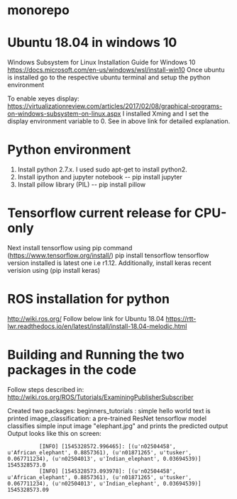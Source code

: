 # monorepo


# Ubuntu 18.04 in windows 10
Windows Subsystem for Linux Installation Guide for Windows 10
https://docs.microsoft.com/en-us/windows/wsl/install-win10
Once ubuntu is installed go to the respective ubuntu terminal and setup the python environment 

To enable xeyes display: https://virtualizationreview.com/articles/2017/02/08/graphical-programs-on-windows-subsystem-on-linux.aspx
I installed Xming and I set the display environment variable to 0. See in above link for detailed explanation.

# Python environment
1) Install python 2.7.x. I used sudo apt-get to install python2. 
2) Install ipython and jupyter notebook --  pip install jupyter
3) Install pillow library (PIL) --  pip install pillow 

# Tensorflow current release for CPU-only
Next install tensorflow using pip command (https://www.tensorflow.org/install/)
pip install tensorflow
tensorflow version installed is latest one i.e r1.12. 
Additionally, install keras recent verision using (pip install keras)

# ROS installation for python
http://wiki.ros.org/
Follow below link for Ubuntu 18.04
https://rtt-lwr.readthedocs.io/en/latest/install/install-18.04-melodic.html

# Building and Running the two packages in the code

Follow steps described in:
http://wiki.ros.org/ROS/Tutorials/ExaminingPublisherSubscriber

Created two packages:
   beginners_tutorials : simple hello world text is printed
   image_classification: a pre-trained ResNet tensorflow model classifies simple input image "elephant.jpg" and prints the predicted output
	Output looks like this on screen:

              [INFO] [1545328572.996465]: [(u'n02504458', u'African_elephant', 0.8857361), (u'n01871265', u'tusker', 0.067711234), (u'n02504013', u'Indian_elephant', 0.03694539)] 1545328573.0
              [INFO] [1545328573.093978]: [(u'n02504458', u'African_elephant', 0.8857361), (u'n01871265', u'tusker', 0.067711234), (u'n02504013', u'Indian_elephant', 0.03694539)] 1545328573.09
	




